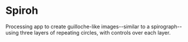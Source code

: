 # Spiroh
Processing app to create guilloche-like images--similar to a spirograph--using three layers of repeating circles, with controls over each layer.
